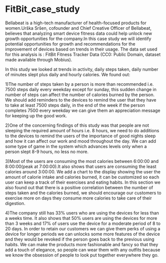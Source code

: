 # FitBit_case_study
Bellabeat is a high-tech manufacturer of health-focused products for women.Urška Sršen, cofounder and Chief Creative Officer of Bellabeat, believes that analyzing smart device fitness data could help unlock new growth opportunities for the company.In this case study we will identify potential opportunities for growth and recommendations for the improvement of devices based on trends in their usage. The data set used for this analysis is : FitBit Fitness Tracker Data (CC0: Public Domain, dataset made available through Mobius).

In this study we looked at trends in activity, daily steps taken, daily number of minutes slept plus daily and hourly calories.
We found out:

1)The number of steps taken by a person is more than recommended i.e. 7500 steps daily every weekday except for sunday, this sudden change in number of steps can affect the number of calories burned by the person. We should add reminders to the devices to remind the user that they have to take at least 7500 steps daily, in the end of the week if the person completes 7500 every weekday we can give them an appreciation message for keeping up the good work.

2)One of the concerning findings of this study was that people are not sleeping the required amount of hours i.e. 8 hours, we need to do additions to the devices to remind the users of the importance of good nights sleep and how it can affect our work and mood throughout the day. We can add some type of game in the system which advances levels only when a person slept 8-9 hours, no less no more.

3)Most of the users are consuming the most calories between 6:00:00 and 8:00:00(peak at 7:00:00).It also shows that users are consuming the least calories around 3:00:00. We add a chart to the display showing the user the amount of calorie intake and calories burned, it can be customized so each user can keep a track of their exercises and eating habits.
            In this section we also found out that there is a positive correlation between the number of steps taken and the calories burned, we should encourage our customers to exercise more on days they consume more calories to take care of their digestion.
 
4)The company still has 33% users who are using the devices for less than a weeks time. It also shows that 50% users are using the devices for more than 3 weeks and 17% of users use the device for a moderate period of 8 to 20 days. In order to retain our customers we can give them perks of using  a device for longer periods we can unlocks some more features of the device and they would be revoked if the person goes back to the previous using habits.
            We can make the products more fashionable and fancy so that they add a touch of elegance, so people can wear them with any outfits because we know the obsession of people to look put together everywhere they go.
